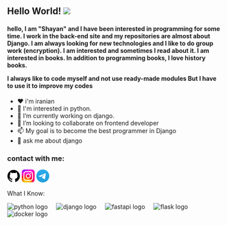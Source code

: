 ## Hello World! <img src="https://raw.githubusercontent.com/iampavangandhi/iampavangandhi/master/gifs/Hi.gif" width="30px"></h2>

<h4>  hello, I am "Shayan" and I have been interested in programming for some time. I work in the back-end site and my repositories are almost about Django. I am always looking for new technologies and I like to do group work (encryption). I am interested and sometimes I read about it. I am interested in books.
In addition to programming books, I love history books.

I always like to code myself and not use ready-made modules But I have to use it to improve my codes
</h4>

- ❤ i'm iranian
- 👀 I'm interested in python.
- 🌱 I’m currently working on django.
- 💞️ I’m looking to collaborate on frontend developer
- 📫 My goal is to become the best programmer in Django
- 💬 ask me about django


<h3>contact with me:</h3>


<a href="https://github.com/Sh0yanFarahani/"><img src="images/github.png" alt="Logo" width="30" height="30"></a>
<a href="https://www.instagram.com/kho0deshayan?igsh=OGQ5ZDc2ODk2ZA=="><img src="images/instagram.jpg" alt="Logo" width="30" height="30"></a>
<a href="https://t.me/kh0odeshayan"><img src="images/telegram.jpg" alt="Logo" width="30" height="30"></a>

What I Know:
<div align="left">
  <img src="https://cdn.jsdelivr.net/gh/devicons/devicon/icons/python/python-original.svg" height="40" alt="python logo"  />
  <img width="12" />
  <img src="https://cdn.jsdelivr.net/gh/devicons/devicon/icons/django/django-plain.svg" height="40" alt="django logo"  />
  <img width="12" />
  <img src="https://cdn.jsdelivr.net/gh/devicons/devicon/icons/fastapi/fastapi-original.svg" height="40" alt="fastapi logo"  />
  <img width="12" />
  <img src="https://cdn.jsdelivr.net/gh/devicons/devicon/icons/flask/flask-original.svg" height="40" alt="flask logo"  />
  <img width="12" />
<!--   <img src="https://cdn.jsdelivr.net/gh/devicons/devicon/icons/git/git-original.svg" height="40" alt="git logo"  />
  <img width="12" /> -->
  <img src="https://cdn.jsdelivr.net/gh/devicons/devicon/icons/docker/docker-original.svg" height="40" alt="docker logo"  />
</div>

